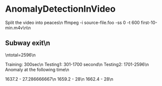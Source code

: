 # AnomalyDetectionInVideo


Split the video into peaces\n
ffmpeg -i source-file.foo -ss 0 -t 600 first-10-min.m4v\n\n

Subway exit\n
---------------

\ntotal=2596\n

Training: 300sec\n
Testing1: 301-1700 second\n
Testing2: 1701-2596\n
Anomaly at the following time\n


1637.2 - 27.286666667\n
1659.2 - 28\n
1662.4 - 28\n
